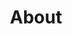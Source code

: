 ---
layout: external
title:  "About"
permalink: "/about/"
redirectto: "https://science.nasa.gov/open-science/tops/"
---